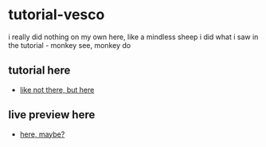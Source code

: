 # tutorial-vesco
i really did nothing on my own here, like a mindless sheep i did what i saw in the tutorial - monkey see, monkey do

## tutorial here
  - [like not there, but here](https://www.udemy.com/build-modern-responsive-website-with-html5-css3-bootstrap/)
  
## live preview here
  - [here, maybe?](https://space-hound.github.io/tutorial-vesco/)
